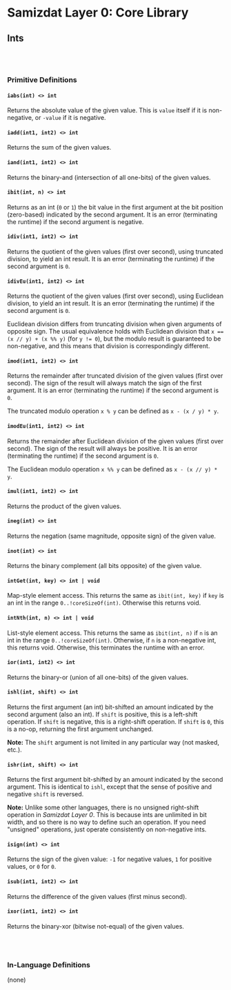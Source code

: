 Samizdat Layer 0: Core Library
==============================

Ints
----

<br><br>
### Primitive Definitions

#### `iabs(int) <> int`

Returns the absolute value of the given value. This is `value` itself if
it is non-negative, or `-value` if it is negative.

#### `iadd(int1, int2) <> int`

Returns the sum of the given values.

#### `iand(int1, int2) <> int`

Returns the binary-and (intersection of all one-bits) of the given values.

#### `ibit(int, n) <> int`

Returns as an int (`0` or `1`) the bit value in the first
argument at the bit position (zero-based) indicated by the second
argument. It is an error (terminating the runtime) if the second
argument is negative.

#### `idiv(int1, int2) <> int`

Returns the quotient of the given values (first over second),
using truncated division, to yield an int result. It is an
error (terminating the runtime) if the second argument is `0`.

#### `idivEu(int1, int2) <> int`

Returns the quotient of the given values (first over second),
using Euclidean division, to yield an int result. It is an
error (terminating the runtime) if the second argument is `0`.

Euclidean division differs from truncating division when given
arguments of opposite sign. The usual equivalence holds with Euclidean
division that `x == (x // y) + (x %% y)` (for `y != 0`), but the
modulo result is guaranteed to be non-negative, and this means that
division is correspondingly different.

#### `imod(int1, int2) <> int`

Returns the remainder after truncated division of the given values (first
over second). The sign of the result will always match the sign of the
first argument. It is an error (terminating the runtime) if the second
argument is `0`.

The truncated modulo operation `x % y` can be defined as `x - (x / y) * y`.

#### `imodEu(int1, int2) <> int`

Returns the remainder after Euclidean division of the given values (first
over second). The sign of the result will always be positive.
It is an error (terminating the runtime) if the second
argument is `0`.

The Euclidean modulo operation `x %% y` can be defined as `x - (x // y) * y`.

#### `imul(int1, int2) <> int`

Returns the product of the given values.

#### `ineg(int) <> int`

Returns the negation (same magnitude, opposite sign) of the given
value.

#### `inot(int) <> int`

Returns the binary complement (all bits opposite) of the given value.

#### `intGet(int, key) <> int | void`

Map-style element access. This returns the same as `ibit(int, key)` if
`key` is an int in the range `0..!coreSizeOf(int)`. Otherwise this
returns void.

#### `intNth(int, n) <> int | void`

List-style element access. This returns the same as `ibit(int, n)` if
`n` is an int in the range `0..!coreSizeOf(int)`. Otherwise, if
`n` is a non-negative int, this returns void. Otherwise, this
terminates the runtime with an error.

#### `ior(int1, int2) <> int`

Returns the binary-or (union of all one-bits) of the given values.

#### `ishl(int, shift) <> int`

Returns the first argument (an int) bit-shifted an amount indicated
by the second argument (also an int). If `shift` is positive, this
is a left-shift operation. If `shift` is negative, this is a right-shift
operation. If `shift` is `0`, this is a no-op, returning the first
argument unchanged.

**Note:** The `shift` argument is not limited in any particular way (not
masked, etc.).

#### `ishr(int, shift) <> int`

Returns the first argument bit-shifted by an amount indicated by the
second argument. This is identical to `ishl`, except that the sense of
positive and negative `shift` is reversed.

**Note:** Unlike some other languages, there is no unsigned right-shift
operation in *Samizdat Layer 0*. This is because ints are unlimited
in bit width, and so there is no way to define such an operation. If
you need "unsigned" operations, just operate consistently on
non-negative ints.

#### `isign(int) <> int`

Returns the sign of the given value: `-1` for negative values,
`1` for positive values, or `0` for `0`.

#### `isub(int1, int2) <> int`

Returns the difference of the given values (first minus second).

#### `ixor(int1, int2) <> int`

Returns the binary-xor (bitwise not-equal) of the given values.


<br><br>
### In-Language Definitions

(none)

